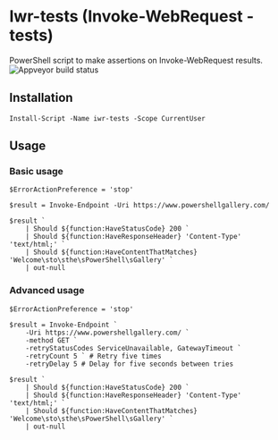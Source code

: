 # Iwr-tests (Invoke-WebRequest - tests)

PowerShell script to make assertions on Invoke-WebRequest results.
![Appveyor build status](https://ci.appveyor.com/api/projects/status/github/vidarkongsli/iwr-tests)

## Installation

```posh
Install-Script -Name iwr-tests -Scope CurrentUser
```

## Usage

### Basic usage

```posh
$ErrorActionPreference = 'stop'

$result = Invoke-Endpoint -Uri https://www.powershellgallery.com/

$result `
    | Should ${function:HaveStatusCode} 200 `
    | Should ${function:HaveResponseHeader} 'Content-Type' 'text/html;' `
    | Should ${function:HaveContentThatMatches} 'Welcome\sto\sthe\sPowerShell\sGallery' `
    | out-null
```

### Advanced usage

```posh
$ErrorActionPreference = 'stop'

$result = Invoke-Endpoint `
    -Uri https://www.powershellgallery.com/ `
    -method GET `
    -retryStatusCodes ServiceUnavailable, GatewayTimeout `
    -retryCount 5 ` # Retry five times
    -retryDelay 5 # Delay for five seconds between tries

$result `
    | Should ${function:HaveStatusCode} 200 `
    | Should ${function:HaveResponseHeader} 'Content-Type' 'text/html;' `
    | Should ${function:HaveContentThatMatches} 'Welcome\sto\sthe\sPowerShell\sGallery' `
    | out-null
```

